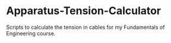 # Apparatus-Tension-Calculator
Scripts to calculate the tension in cables for my Fundamentals of Engineering course.
